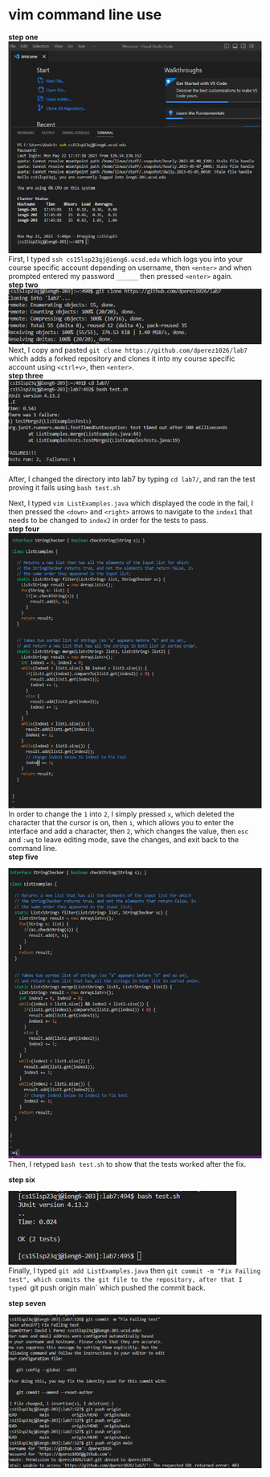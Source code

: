 # vim command line use  
**step one**  
![image](lab71.png)  
First, I typed `ssh cs15lsp23qj@ieng6.ucsd.edu` which logs you into your course specific account depending on username, then `<enter>` and when prompted entered my password `______` then pressed `<enter>` again.  
**step two**
![Image](lab72.png)  
Next, I copy and pasted `git clone https://github.com/dperez1026/lab7` which adds a forked repository and clones it into my course specific account using `<ctrl+v>`, then  `<enter>`.   
**step three**  
![Image](lab73.png)   
 
After, I changed the directory into lab7 by typing `cd lab7/`, and ran the test proving it fails using `bash test.sh`  

Next, I typed `vim ListExamples.java` which displayed the code in the fail, I then pressed the `<down>` and `<right>` arrows to navigate to the `index1` that needs to be changed to `index2` in order for the tests to pass.  
**step four**
 ![image](lab74.png)   
 In order to change the `1` into `2`, I simply pressed `x`, which deleted the character that the cursor is on, then `i`, which allows you to enter the interface and add a character, then `2`, which changes the value, then `esc` and `:wq` to leave editing mode, save the changes, and exit back to the command line.  
 **step five**
 
 ![image](lab75.png)  
 Then, I retyped `bash test.sh` to show that the tests worked after the fix.  
 
 **step six**  


![image](lab76.png)  
Finally, I typed `git add ListExamples.java` then `git commit -m "Fix Failing test", which commits the git file to the repository, after that I typed `git push origin main` which pushed the commit back. 

  **step seven**  


  ![image](lab77.png)


